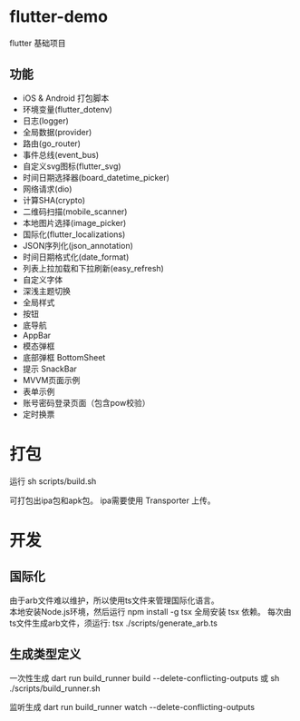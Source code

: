 # flutter-demo
flutter 基础项目

## 功能
* iOS & Android 打包脚本
* 环境变量(flutter_dotenv)
* 日志(logger)
* 全局数据(provider)
* 路由(go_router)
* 事件总线(event_bus)
* 自定义svg图标(flutter_svg)
* 时间日期选择器(board_datetime_picker)
* 网络请求(dio)
* 计算SHA(crypto)
* 二维码扫描(mobile_scanner)
* 本地图片选择(image_picker)
* 国际化(flutter_localizations)
* JSON序列化(json_annotation)
* 时间日期格式化(date_format)
* 列表上拉加载和下拉刷新(easy_refresh)
* 自定义字体
* 深浅主题切换
* 全局样式
* 按钮
* 底导航
* AppBar
* 模态弹框
* 底部弹框 BottomSheet
* 提示 SnackBar
* MVVM页面示例
* 表单示例
* 账号密码登录页面（包含pow校验）
* 定时换票

# 打包
运行 sh scripts/build.sh 

可打包出ipa包和apk包。
ipa需要使用 Transporter 上传。

# 开发
## 国际化
由于arb文件难以维护，所以使用ts文件来管理国际化语言。  
本地安装Node.js环境，然后运行 npm install -g tsx 全局安装 tsx 依赖。
每次由ts文件生成arb文件，须运行: 
tsx ./scripts/generate_arb.ts 

## 生成类型定义
一次性生成
dart run build_runner build --delete-conflicting-outputs
或
sh ./scripts/build_runner.sh

监听生成
dart run build_runner watch --delete-conflicting-outputs